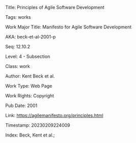 Title:  Principles of Agile Software Development

Tags:   works

Work Major Title: Manifesto for Agile Software Development

AKA:    beck-et-al-2001-p

Seq:    12.10.2

Level:  4 - Subsection

Class:  work

Author: Kent Beck et al.

Work Type: Web Page

Work Rights: Copyright

Pub Date: 2001

Link:   https://agilemanifesto.org/principles.html

Timestamp: 20230209224009

Index:  Beck, Kent et al.; 
